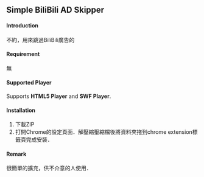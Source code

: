 Simple BiliBili AD Skipper
---

#### Introduction
 不約，用來跳過BiliBili廣告的
 
#### Requirement
無
 
#### Supported Player
 Supports **HTML5 Player** and **SWF Player**.
 
#### Installation
1. 下載ZIP
2. 打開Chrome的設定頁面．解壓縮壓縮檔後將資料夾拖到chrome extension標籤頁完成安裝．
#### Remark
很簡單的擴充，供不介意的人使用．
